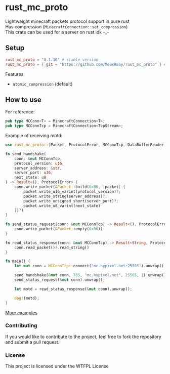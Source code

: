 # rust_mc_proto
Lightweight minecraft packets protocol support in pure rust \
Has compression (`MinecraftConnection::set_compression`) \
This crate can be used for a server on rust idk -_-

## Setup

```toml
rust_mc_proto = "0.1.16" # stable version
rust_mc_proto = { git = "https://github.com/MeexReay/rust_mc_proto" } # unstable version
```

Features:
- `atomic_compression` (default)

## How to use

For reference:
```rust
pub type MCConn<T> = MinecraftConnection<T>;
pub type MCConnTcp = MinecraftConnection<TcpStream>;
```

Example of receiving motd:

```rust
use rust_mc_proto::{Packet, ProtocolError, MCConnTcp, DataBufferReader, DataBufferWriter};

fn send_handshake(
    conn: &mut MCConnTcp,
    protocol_version: u16,
    server_address: &str,
    server_port: u16,
    next_state: u8
) -> Result<(), ProtocolError> {
    conn.write_packet(&Packet::build(0x00, |packet| {
        packet.write_u16_varint(protocol_version)?;
        packet.write_string(server_address)?;
        packet.write_unsigned_short(server_port)?;
        packet.write_u8_varint(next_state)
    })?)
}

fn send_status_request(conn: &mut MCConnTcp) -> Result<(), ProtocolError> {
    conn.write_packet(&Packet::empty(0x00))
}

fn read_status_response(conn: &mut MCConnTcp) -> Result<String, ProtocolError> {
    conn.read_packet()?.read_string()
}

fn main() {
    let mut conn = MCConnTcp::connect("mc.hypixel.net:25565").unwrap();

    send_handshake(&mut conn, 765, "mc.hypixel.net", 25565, 1).unwrap();
    send_status_request(&mut conn).unwrap();

    let motd = read_status_response(&mut conn).unwrap();

    dbg!(motd);
}
```

[More examples](https://github.com/MeexReay/rust_mc_proto/tree/main/examples)

### Contributing

If you would like to contribute to the project, feel free to fork the repository and submit a pull request.

### License
This project is licensed under the WTFPL License